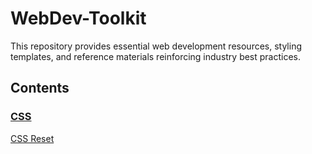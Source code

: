 # WebDev-Toolkit

This repository provides essential web development resources, styling templates, and reference materials reinforcing industry best practices.

## Contents

### [CSS](https://github.com/acdemichele/WebDev-Toolkit/tree/main/CSS)

[CSS Reset](https://github.com/acdemichele/WebDev-Toolkit/blob/main/CSS/moreModernCSSReset.css)

